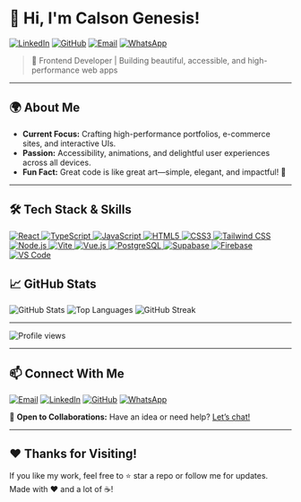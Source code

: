 # 👋 Hi, I'm Calson Genesis!

[![LinkedIn](https://img.shields.io/badge/LinkedIn-0077B5?style=for-the-badge&logo=linkedin&logoColor=white)](https://www.linkedin.com/in/tengu-calson-genesis-438a83277)
[![GitHub](https://img.shields.io/badge/GitHub-100000?style=for-the-badge&logo=github&logoColor=white)](https://github.com/Calson974)
[![Email](https://img.shields.io/badge/Email-D14836?style=for-the-badge&logo=gmail&logoColor=white)](mailto:cooljimmy974@gmail.com)
[![WhatsApp](https://img.shields.io/badge/WhatsApp-25D366?style=for-the-badge&logo=whatsapp&logoColor=white)](https://wa.me/681849054)


> 🚀 Frontend Developer | Building beautiful, accessible, and high-performance web apps

---

## 🌍 About Me

- **Current Focus:** Crafting high-performance portfolios, e-commerce sites, and interactive UIs.
- **Passion:** Accessibility, animations, and delightful user experiences across all devices.
- **Fun Fact:** Great code is like great art—simple, elegant, and impactful! 🎨

---

## 🛠️ Tech Stack & Skills

<p>
  <a href="https://react.dev/" target="_blank">
    <img src="https://img.shields.io/badge/React-20232A?style=for-the-badge&logo=react&logoColor=61DAFB" alt="React"/>
  </a>
  <a href="https://www.typescriptlang.org/" target="_blank">
    <img src="https://img.shields.io/badge/TypeScript-3178C6?style=for-the-badge&logo=typescript&logoColor=white" alt="TypeScript"/>
  </a>
  <a href="https://developer.mozilla.org/en-US/docs/Web/JavaScript" target="_blank">
    <img src="https://img.shields.io/badge/JavaScript-F7DF1E?style=for-the-badge&logo=javascript&logoColor=222" alt="JavaScript"/>
  </a>
  <a href="https://developer.mozilla.org/en-US/docs/Web/HTML" target="_blank">
    <img src="https://img.shields.io/badge/HTML5-E34F26?style=for-the-badge&logo=html5&logoColor=fff" alt="HTML5"/>
  </a>
  <a href="https://developer.mozilla.org/en-US/docs/Web/CSS" target="_blank">
    <img src="https://img.shields.io/badge/CSS3-1572B6?style=for-the-badge&logo=css3&logoColor=fff" alt="CSS3"/>
  </a>
  <a href="https://tailwindcss.com/" target="_blank">
    <img src="https://img.shields.io/badge/Tailwind_CSS-38B2AC?style=for-the-badge&logo=tailwind-css&logoColor=white" alt="Tailwind CSS"/>
  </a>
  <a href="https://nodejs.org/" target="_blank">
    <img src="https://img.shields.io/badge/Node.js-339933?style=for-the-badge&logo=nodedotjs&logoColor=fff" alt="Node.js"/>
  </a>
  <a href="https://vitejs.dev/" target="_blank">
    <img src="https://img.shields.io/badge/Vite-646CFF?style=for-the-badge&logo=vite&logoColor=fff" alt="Vite"/>
  </a>
  <a href="https://vuejs.org/" target="_blank">
    <img src="https://img.shields.io/badge/Vue.js-42B883?style=for-the-badge&logo=vue.js&logoColor=fff" alt="Vue.js"/>
  </a>
  <a href="https://www.postgresql.org/" target="_blank">
    <img src="https://img.shields.io/badge/PostgreSQL-316192?style=for-the-badge&logo=postgresql&logoColor=fff" alt="PostgreSQL"/>
  </a>
  <a href="https://supabase.com/" target="_blank">
    <img src="https://img.shields.io/badge/Supabase-3ECF8E?style=for-the-badge&logo=supabase&logoColor=fff" alt="Supabase"/>
  </a>
  <a href="https://firebase.google.com/" target="_blank">
    <img src="https://img.shields.io/badge/Firebase-FFCA28?style=for-the-badge&logo=firebase&logoColor=fff" alt="Firebase"/>
  </a>
  <a href="https://code.visualstudio.com/" target="_blank">
    <img src="https://img.shields.io/badge/VS%20Code-007ACC?style=for-the-badge&logo=visual-studio-code&logoColor=fff" alt="VS Code"/>
  </a>
</p>

## 📈 GitHub Stats

![GitHub Stats](https://github-readme-stats.vercel.app/api?username=Calson974&show_icons=true&theme=radical)
![Top Languages](https://github-readme-stats.vercel.app/api/top-langs/?username=Calson974&layout=compact&theme=radical)
![GitHub Streak](https://github-readme-streak-stats.herokuapp.com/?user=Calson974&theme=radical)

---

<p>
  <img src="https://komarev.com/ghpvc/?username=Calson974&style=for-the-badge" alt="Profile views" />
</p>

---

## 📫 Connect With Me

[![Email](https://img.shields.io/badge/Email-D14836?style=flat-square&logo=gmail&logoColor=white)](mailto:cooljimmy974@gmail.com)
[![LinkedIn](https://img.shields.io/badge/LinkedIn-0077B5?style=flat-square&logo=linkedin&logoColor=white)](https://www.linkedin.com/in/tengu-calson-genesis-438a83277)
[![GitHub](https://img.shields.io/badge/GitHub-100000?style=flat-square&logo=github&logoColor=white)](https://github.com/Calson974)
[![WhatsApp](https://img.shields.io/badge/WhatsApp-25D366?style=for-the-badge&logo=whatsapp&logoColor=white)](https://wa.me/681849054)

💬 **Open to Collaborations:** Have an idea or need help? [Let’s chat!](mailto:cooljimmy974@gmail.com)

---

## ❤️ Thanks for Visiting!

If you like my work, feel free to ⭐️ star a repo or follow me for updates.  
Made with ❤️ and a lot of ☕!
